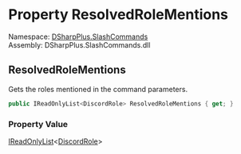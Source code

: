 # Property ResolvedRoleMentions

Namespace: [DSharpPlus.SlashCommands](DSharpPlus.SlashCommands.md)  
Assembly: DSharpPlus.SlashCommands.dll

## <a id="DSharpPlus_SlashCommands_InteractionContext_ResolvedRoleMentions"></a>ResolvedRoleMentions

Gets the roles mentioned in the command parameters.

```csharp
public IReadOnlyList<DiscordRole> ResolvedRoleMentions { get; }
```

### Property Value

[IReadOnlyList](https://learn.microsoft.com/dotnet/api/system.collections.generic.ireadonlylist\-1)<[DiscordRole](DSharpPlus.Entities.DiscordRole.md)\>

